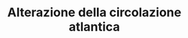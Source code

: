---
title: Alterazione della circolazione atlantica
descriptionBody: 
    - L'Atlantic Meridional Overturning Circulation (AMOC) fa parte di una più ampia rete di circolazione oceanica che trasporta calore in tutto il mondo. Si tratta di un sistema di correnti nell'Oceano Atlantico con due componenti principali":" la prima è il flusso di acqua calda e salata negli strati superiori dell'oceano verso nord partendo dal Golfo del Messico e alimentato dalla Corrente nordatlantica. 
    - La seconda è il raffreddamento dell'acqua che avviene alle alte latitudini dell'Atlantico":" l’acqua più densa affonda e ritorna verso l’equatore in profondità.<br/>Questa circolazione trasporta una grande quantità di energia termica dai tropici e dall'emisfero australe verso il Nord Atlantico trasferendo calore all'atmosfera per evaporazione.Il cambiamento climatico influisce su questo processo diluendo l'acqua salata del mare con acqua dolce attraverso l'aumento delle precipitazioni sull’Atlantico settentrionale subpolare e lo scioglimento del ghiaccio continentale soprattutto in prossimità della calotta glaciale della Groenlandia.
    - Questo rende l'acqua più leggera e quindi meno capace di andare in profondità rallentando così l'intero motore della circolazione.
consequences:
    description: Mentre nell'Atlantico settentrionale si potrebbe generare un generale raffreddamento, minore evaporazione e quindi meno precipitazioni, nell'Atlantico meridionale si assisterebbe a un riscaldamento con conseguente aumento delle inondazioni, delle emissioni di metano e della siccità, e, di conseguenza, un impatto negativo sulla produzione alimentare e sui sistemi umani. Potremmo osservare inoltre uno spostamento della zona di convergenza intertropicale, la grande area di bassa pressione che circonda la Terra vicino all'equatore.
choords:
    x: 784
    y: 374
---